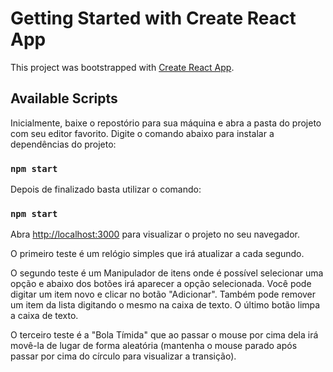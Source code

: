 # Getting Started with Create React App

This project was bootstrapped with [Create React App](https://github.com/facebook/create-react-app).

## Available Scripts

Inicialmente, baixe o repostório para sua máquina e abra a pasta do projeto com seu editor favorito.
Digite o comando abaixo para instalar a dependências do projeto:

### `npm start`

Depois de finalizado basta utilizar o comando:

### `npm start`

Abra [http://localhost:3000](http://localhost:3000) para visualizar o projeto no seu navegador.

O primeiro teste é um relógio simples que irá atualizar a cada segundo.

O segundo teste é um Manipulador de itens onde é possível selecionar uma opção e abaixo dos botões irá aparecer a opção selecionada.
Você pode digitar um item novo e clicar no botão "Adicionar". Também pode remover um item da lista digitando o mesmo na caixa de texto. O último botão limpa a caixa de texto.

O terceiro teste é a "Bola Tímida" que ao passar o mouse por cima dela irá movê-la de lugar de forma aleatória (mantenha o mouse parado após passar por cima do círculo para visualizar a transição).
